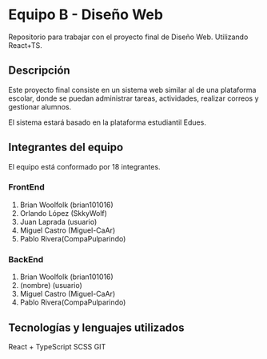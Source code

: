 # Equipo B - Diseño Web
Repositorio para trabajar con el proyecto final de Diseño Web. Utilizando React+TS.

## Descripción
Este proyecto final consiste en un sistema web similar al de una plataforma escolar, donde se puedan administrar tareas, actividades, realizar correos y gestionar alumnos.

El sistema estará basado en la plataforma estudiantil Edues.

## Integrantes del equipo
El equipo está conformado por 18 integrantes.

### FrontEnd
1. Brian Woolfolk (brian101016)
2. Orlando López (SkkyWolf)
3. Juan Laprada (usuario)
4. Miguel Castro (Miguel-CaAr)
5. Pablo Rivera(CompaPulparindo)

### BackEnd
1. Brian Woolfolk (brian101016)
2. (nombre) (usuario)
3. Miguel Castro (Miguel-CaAr)
4. Pablo Rivera(CompaPulparindo)

## Tecnologías y lenguajes utilizados
React + TypeScript
SCSS
GIT
